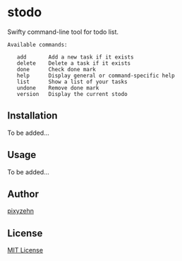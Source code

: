 # stodo
Swifty command-line tool for todo list.

```
Available commands:

   add       Add a new task if it exists
   delete    Delete a task if it exists
   done      Check done mark
   help      Display general or command-specific help
   list      Show a list of your tasks
   undone    Remove done mark
   version   Display the current stodo
```

## Installation

To be added...

## Usage

To be added...

## Author
[pixyzehn](https://github.com/pixyzehn)

## License
[MIT License](https://github.com/pixyzehn/stodo/blob/master/LICENSE)
